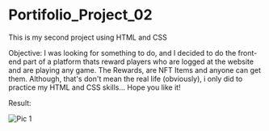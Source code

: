 # Portifolio_Project_02
This is my second project using HTML and CSS

Objective: I was looking for something to do, and I decided to do the front-end part of a platform thats reward players who are logged at the website and are playing any game. The Rewards, are NFT Items and anyone can get them. Although, that's don't mean the real life (obviously), i only did to practice my HTML and CSS skills... Hope you like it!


Result:

![Pic 1](https://user-images.githubusercontent.com/101264734/163653346-47637e2e-bf4e-460a-b9cc-75681b5a9bab.PNG)

